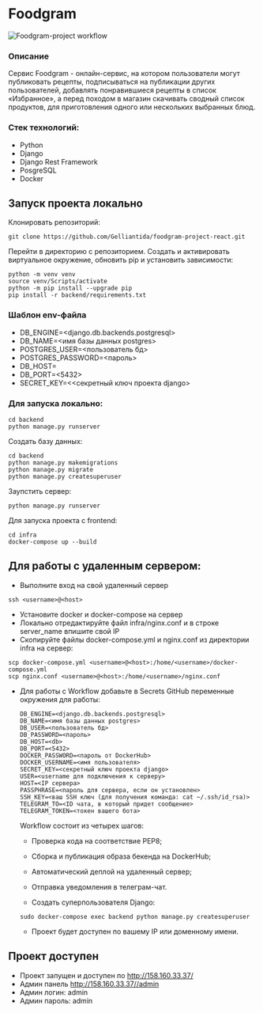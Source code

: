 # Foodgram

![Foodgram-project workflow](https://github.com/Gelliantida/foodgram-project-react/actions/workflows/foodgram_workflow.yml/badge.svg)


### Описание
Сервис Foodgram - онлайн-сервис, на котором пользователи могут публиковать рецепты, подписываться на публикации других пользователей, добавлять понравившиеся рецепты в список «Избранное», а перед походом в магазин скачивать сводный список продуктов, для приготовления одного или нескольких выбранных блюд.

### Стек технологий:
- Python
- Django
- Django Rest Framework
- PosgreSQL
- Docker

## Запуск проекта локально
Клонировать репозиторий:
```
git clone https://github.com/Gelliantida/foodgram-project-react.git
```

Перейти в директорию с репозиторием. 
Создать и активировать виртуальное окружение, обновить pip и установить зависимости:
```
python -m venv venv
source venv/Scripts/activate
python -m pip install --upgrade pip
pip install -r backend/requirements.txt
```

### Шаблон env-файла
- DB_ENGINE=<django.db.backends.postgresql>
- DB_NAME=<имя базы данных postgres>
- POSTGRES_USER=<пользователь бд>
- POSTGRES_PASSWORD=<пароль>
- DB_HOST=<db>
- DB_PORT=<5432>
- SECRET_KEY=<<секретный ключ проекта django>

### Для запуска локально:
```
cd backend
python manage.py runserver
```

Создать базу данных:
```
cd backend
python manage.py makemigrations
python manage.py migrate
python manage.py createsuperuser
```

Заупстить сервер:
```
python manage.py runserver
```

Для запуска проекта с frontend:
```
cd infra
docker-compose up --build
```

## Для работы с удаленным сервером:
* Выполните вход на свой удаленный сервер
```
ssh <username>@<host>
```

* Установите docker и docker-compose на сервер
* Локально отредактируйте файл infra/nginx.conf и в строке server_name впишите свой IP
* Скопируйте файлы docker-compose.yml и nginx.conf из директории infra на сервер:
```
scp docker-compose.yml <username>@<host>:/home/<username>/docker-compose.yml
scp nginx.conf <username>@<host>:/home/<username>/nginx.conf
```
* Для работы с Workflow добавьте в Secrets GitHub переменные окружения для работы:
    ```
    DB_ENGINE=<django.db.backends.postgresql>
    DB_NAME=<имя базы данных postgres>
    DB_USER=<пользователь бд>
    DB_PASSWORD=<пароль>
    DB_HOST=<db>
    DB_PORT=<5432>
    DOCKER_PASSWORD=<пароль от DockerHub>
    DOCKER_USERNAME=<имя пользователя>
    SECRET_KEY=<секретный ключ проекта django>
    USER=<username для подключения к серверу>
    HOST=<IP сервера>
    PASSPHRASE=<пароль для сервера, если он установлен>
    SSH_KEY=<ваш SSH ключ (для получения команда: cat ~/.ssh/id_rsa)>
    TELEGRAM_TO=<ID чата, в который придет сообщение>
    TELEGRAM_TOKEN=<токен вашего бота>
    ```
    Workflow состоит из четырех шагов:
     - Проверка кода на соответствие PEP8;
     - Сборка и публикация образа бекенда на DockerHub;
     - Автоматический деплой на удаленный сервер;
     - Отправка уведомления в телеграм-чат.  
  
    - Создать суперпользователя Django:
    ```
    sudo docker-compose exec backend python manage.py createsuperuser
    ```
    - Проект будет доступен по вашему IP или доменному имени.

## Проект доступен
- Проект запущен и доступен по http://158.160.33.37/
- Админ панель http://158.160.33.37//admin
- Админ логин: admin
- Админ пароль: admin
